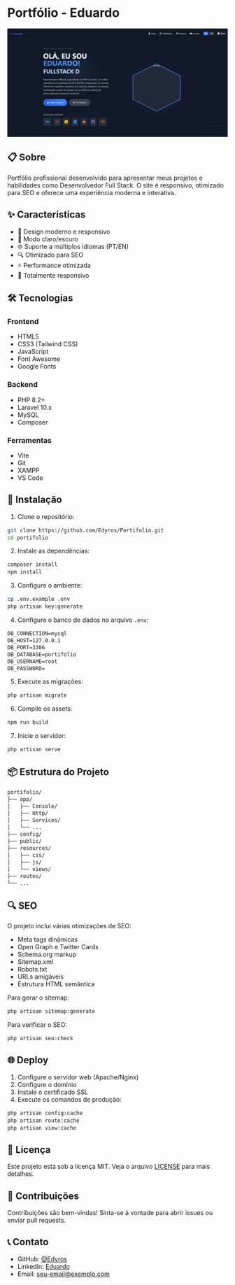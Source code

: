 # Portfólio - Eduardo

![Preview](public/img/preview.png)

## 📋 Sobre

Portfólio profissional desenvolvido para apresentar meus projetos e habilidades como Desenvolvedor Full Stack. O site é responsivo, otimizado para SEO e oferece uma experiência moderna e interativa.

## ✨ Características

- 🎨 Design moderno e responsivo
- 🌙 Modo claro/escuro
- 🌐 Suporte a múltiplos idiomas (PT/EN)
- 🔍 Otimizado para SEO
- ⚡ Performance otimizada
- 📱 Totalmente responsivo

## 🛠️ Tecnologias

### Frontend
- HTML5
- CSS3 (Tailwind CSS)
- JavaScript
- Font Awesome
- Google Fonts

### Backend
- PHP 8.2+
- Laravel 10.x
- MySQL
- Composer

### Ferramentas
- Vite
- Git
- XAMPP
- VS Code

## 🚀 Instalação

1. Clone o repositório:
```bash
git clone https://github.com/Edyros/Portifolio.git
cd portifolio
```

2. Instale as dependências:
```bash
composer install
npm install
```

3. Configure o ambiente:
```bash
cp .env.example .env
php artisan key:generate
```

4. Configure o banco de dados no arquivo `.env`:
```env
DB_CONNECTION=mysql
DB_HOST=127.0.0.1
DB_PORT=3306
DB_DATABASE=portifolio
DB_USERNAME=root
DB_PASSWORD=
```

5. Execute as migrações:
```bash
php artisan migrate
```

6. Compile os assets:
```bash
npm run build
```

7. Inicie o servidor:
```bash
php artisan serve
```

## 📦 Estrutura do Projeto

```
portifolio/
├── app/
│   ├── Console/
│   ├── Http/
│   ├── Services/
│   └── ...
├── config/
├── public/
├── resources/
│   ├── css/
│   ├── js/
│   └── views/
├── routes/
└── ...
```

## 🔍 SEO

O projeto inclui várias otimizações de SEO:

- Meta tags dinâmicas
- Open Graph e Twitter Cards
- Schema.org markup
- Sitemap.xml
- Robots.txt
- URLs amigáveis
- Estrutura HTML semântica

Para gerar o sitemap:
```bash
php artisan sitemap:generate
```

Para verificar o SEO:
```bash
php artisan seo:check
```

## 🌐 Deploy

1. Configure o servidor web (Apache/Nginx)
2. Configure o domínio
3. Instale o certificado SSL
4. Execute os comandos de produção:
```bash
php artisan config:cache
php artisan route:cache
php artisan view:cache
```

## 📝 Licença

Este projeto está sob a licença MIT. Veja o arquivo [LICENSE](LICENSE) para mais detalhes.

## 🤝 Contribuições

Contribuições são bem-vindas! Sinta-se à vontade para abrir issues ou enviar pull requests.

## 📞 Contato

- GitHub: [@Edyros](https://github.com/Edyros)
- LinkedIn: [Eduardo](https://linkedin.com/in/Edyros)
- Email: seu-email@exemplo.com
